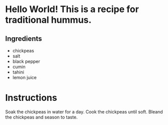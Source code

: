 
# Hello World! This is a recipe for traditional hummus.

## Ingredients
- chickpeas
- salt
- black pepper
- cumin
- tahini
- lemon juice

# Instructions 
Soak the chickpeas in water for a day. Cook the chickpeas until soft. Bleand the chickpeas and season to taste. 
